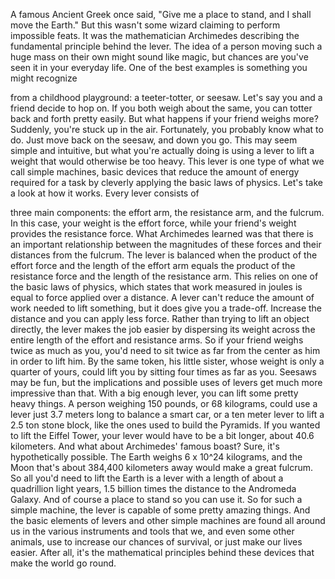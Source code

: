 
A famous Ancient Greek once said,
&quot;Give me a place to stand,
and I shall move the Earth.&quot;
But this wasn&#39;t some wizard claiming to
perform impossible feats.
It was the mathematician Archimedes
describing the fundamental principle
behind the lever.
The idea of a person moving such a huge
mass on their own
might sound like magic,
but chances are you&#39;ve seen it
in your everyday life.
One of the best examples is something
you might recognize

from a childhood playground:
a teeter-totter, or seesaw.
Let&#39;s say you and a friend 
decide to hop on.
If you both weigh about the same,
you can totter back and forth
pretty easily.
But what happens if your 
friend weighs more?
Suddenly, you&#39;re stuck up in the air.
Fortunately, you probably know what to do.
Just move back on the seesaw, 
and down you go.
This may seem simple and intuitive,
but what you&#39;re actually doing is using a
lever to lift a weight
that would otherwise be too heavy.
This lever is one type of what we call
simple machines,
basic devices that reduce the amount
of energy required for a task
by cleverly applying the basic 
laws of physics.
Let&#39;s take a look at how it works.
Every lever consists of 

three main components:
the effort arm, the resistance arm,
and the fulcrum.
In this case, 
your weight is the effort force,
while your friend&#39;s weight provides
the resistance force.
What Archimedes learned was that there
is an important relationship
between the magnitudes of these forces
and their distances from the fulcrum.
The lever is balanced when
the product of the effort force
and the length of the effort arm
equals the product of the resistance force
and the length of the resistance arm.
This relies on one of the 
basic laws of physics,
which states that work measured in joules
is equal to force applied over a distance.
A lever can&#39;t reduce the amount of work 
needed to lift something,
but it does give you a trade-off.
Increase the distance and 
you can apply less force.
Rather than trying to lift 
an object directly,
the lever makes the job easier by 
dispersing its weight
across the entire length of the effort
and resistance arms.
So if your friend weighs 
twice as much as you,
you&#39;d need to sit twice as far from the
center as him in order to lift him.
By the same token, his little sister,
whose weight is only a quarter of yours,
could lift you by sitting four times
as far as you.
Seesaws may be fun, but the implications
and possible uses of levers
get much more impressive than that.
With a big enough lever, 
you can lift some pretty heavy things.
A person weighing 150 pounds, 
or 68 kilograms,
could use a lever just 3.7 meters long
to balance a smart car,
or a ten meter lever to lift 
a 2.5 ton stone block,
like the ones used to build
the Pyramids.
If you wanted to lift the Eiffel Tower,
your lever would have to be a bit longer,
about 40.6 kilometers.
And what about Archimedes&#39; famous boast?
Sure, it&#39;s hypothetically possible.
The Earth weighs 6 x 10^24 kilograms,
and the Moon that&#39;s about 
384,400 kilometers away
would make a great fulcrum.
So all you&#39;d need to lift the Earth
is a lever with a length of about a
quadrillion light years,
1.5 billion times the distance to
the Andromeda Galaxy.
And of course a place to stand
so you can use it.
So for such a simple machine,
the lever is capable of some pretty
amazing things.
And the basic elements of levers
and other simple machines
are found all around us in the various
instruments and tools
that we, and even some other animals,
use to increase our chances of survival,
or just make our lives easier.
After all, it&#39;s the mathematical 
principles behind these devices
that make the world go round.

